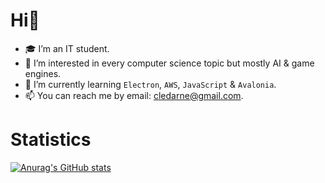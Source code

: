 # Hi👋

- 🎓 I’m an IT student.
- 👀 I’m interested in every computer science topic but mostly AI & game engines.
- 🌱 I’m currently learning `Electron`, `AWS`, `JavaScript` & `Avalonia`.
- 📫 You can reach me by email: [cledarne@gmail.com](mailto:cledarne@gmail.com).

# Statistics

[![Anurag's GitHub stats](https://github-readme-stats.vercel.app/api?username=ClementDrn&theme=tokyonight)](https://github.com/anuraghazra/github-readme-stats)
